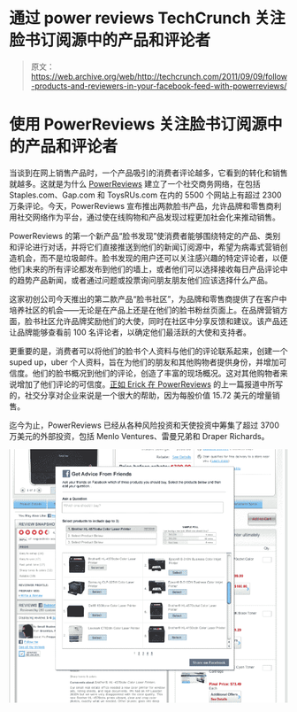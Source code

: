 # 通过 power reviews TechCrunch 关注脸书订阅源中的产品和评论者

> 原文：<https://web.archive.org/web/http://techcrunch.com/2011/09/09/follow-products-and-reviewers-in-your-facebook-feed-with-powerreviews/>

# 使用 PowerReviews 关注脸书订阅源中的产品和评论者

当谈到在网上销售产品时，一个产品吸引的消费者评论越多，它看到的转化和销售就越多。这就是为什么 [PowerReviews](https://web.archive.org/web/20230203123341/http://www.powerreviews.com/) 建立了一个社交商务网络，在包括 Staples.com、Gap.com 和 ToysRUs.com 在内的 5500 个网站上有超过 2300 万条评论。今天，PowerReviews 宣布推出两款脸书产品，允许品牌和零售商利用社交网络作为平台，通过使在线购物和产品发现过程更加社会化来推动销售。

PowerReviews 的第一个新产品“脸书发现”使消费者能够围绕特定的产品、类别和评论进行对话，并将它们直接推送到他们的新闻订阅源中，希望为病毒式营销创造机会，而不是垃圾邮件。脸书发现的用户还可以关注感兴趣的特定评论者，以便他们未来的所有评论都发布到他们的墙上，或者他们可以选择接收每日产品评论中的趋势产品新闻，或者通过问题或投票询问朋友朋友他们应该选择什么产品。

这家初创公司今天推出的第二款产品“脸书社区”，为品牌和零售商提供了在客户中培养社区的机会——无论是在产品上还是在他们的脸书粉丝页面上。在品牌营销方面，脸书社区允许品牌奖励他们的大使，同时在社区中分享反馈和建议。该产品还让品牌能够查看前 100 名评论者，以确定他们最活跃的大使和支持者。

更重要的是，消费者可以将他们的脸书个人资料与他们的评论联系起来，创建一个 suped up，uber 个人资料，旨在为他们的朋友和其他购物者提供身份，并增加可信度。他们的脸书概况到他们的评论，创造了丰富的现场概况。这对其他购物者来说增加了他们评论的可信度。[正如 Erick 在 PowerReviews](https://web.archive.org/web/20230203123341/https://techcrunch.com/2011/07/26/powerreviews/) 的上一篇报道中所写的，社交分享对企业来说是一个很大的帮助，因为每股价值 15.72 美元的增量销售。

迄今为止，PowerReviews 已经从各种风险投资和天使投资中筹集了超过 3700 万美元的外部投资，包括 Menlo Ventures、雷曼兄弟和 Draper Richards。

[![](img/e3a9d7ee64b481afdd295f62a5d576c3.png "fb3")](https://web.archive.org/web/20230203123341/https://techcrunch.com/wp-content/uploads/2011/09/fb3.png)